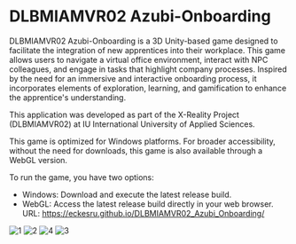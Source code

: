 # DLBMIAMVR02 Azubi-Onboarding
 
DLBMIAMVR02 Azubi-Onboarding is a 3D Unity-based game designed to facilitate the integration of new apprentices into their workplace. This game allows users to navigate a virtual office environment, interact with NPC colleagues, and engage in tasks that highlight company processes. Inspired by the need for an immersive and interactive onboarding process, it incorporates elements of exploration, learning, and gamification to enhance the apprentice's understanding.  

This application was developed as part of the X-Reality Project (DLBMIAMVR02) at IU International University of Applied Sciences.

This game is optimized for Windows platforms. For broader accessibility, without the need for downloads, this game is also available through a WebGL version.  

To run the game, you have two options:  

- Windows: Download and execute the latest release build.  
- WebGL: Access the latest release build directly in your web browser.  
URL: https://eckesru.github.io/DLBMIAMVR02_Azubi_Onboarding/

![1](https://github.com/eckesru/DLBMIAMVR02_Azubi_Onboarding/assets/38622979/9de35a26-74dc-4d77-be97-d8188c830c36)
![2](https://github.com/eckesru/DLBMIAMVR02_Azubi_Onboarding/assets/38622979/6a7631c9-42d1-44ce-aca3-739006f8053c)
![4](https://github.com/eckesru/DLBMIAMVR02_Azubi_Onboarding/assets/38622979/0c836137-93ed-42eb-aeac-a3c555df1ff7)
![3](https://github.com/eckesru/DLBMIAMVR02_Azubi_Onboarding/assets/38622979/cde7c7ed-8ec8-49da-9f65-fa9707871b59)
